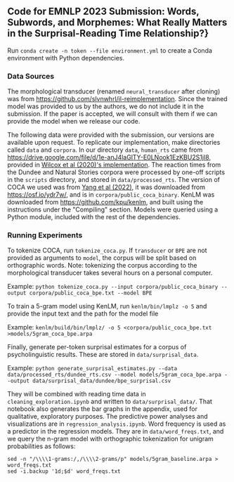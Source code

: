 ## Code for EMNLP 2023 Submission: Words, Subwords, and Morphemes: What Really Matters in the Surprisal-Reading Time Relationship?}

Run `conda create -n token --file environment.yml` to create a Conda environment with Python dependencies.

### Data Sources
The morphological transducer (renamed `neural_transducer` after cloning) was from https://github.com/slvnwhrl/il-reimplementation. Since the trained model was provided to us by the authors, we do not include it in the submission. If the paper is accepted, we will consult with them if we can provide the model when we release our code.

The following data were provided with the submission, our versions are available upon request. To replicate our implementation, make directories called `data` and `corpora`. In our directory `data`, `human_rts` came from  https://drive.google.com/file/d/1e-anJ4laGlTY-E0LNook1EzKBU2S1jI8, provided in [Wilcox et al (2020)'s implementation](https://github.com/wilcoxeg/neural-networks-read-times/tree/master).
The reaction times from the Dundee and Natural Stories corpora were processed by one-off scripts in the `scripts` directory, and stored in `data/processed_rts`.
The version of COCA we used was from [Yang et al (2022)](https://www.frontiersin.org/articles/10.3389/frai.2022.731615/full), it was downloaded from https://osf.io/ydr7w/, and is in `corpora/public_coca_binary`.
KenLM was downloaded from https://github.com/kpu/kenlm, and built using the instructions under the "Compiling" section. Models were queried using a Python module, included with the rest of the dependencies.

### Running Experiments

To tokenize COCA, run `tokenize_coca.py`. If `transducer` or `BPE` are not provided as arguments to `model`, the corpus will be split based on orthographic words. Note: tokenizing the corpus according to the morphological transducer takes several hours on a personal computer.

Example:
`python tokenize_coca.py --input corpora/public_coca_binary --output corpora/public_coca_bpe.txt --model BPE`

To train a 5-gram model using KenLM, run `kenlm/bin/lmplz -o 5` and provide the input text and the path for the model file

Example:
`kenlm/build/bin/lmplz/ -o 5 <corpora/public_coca_bpe.txt >models/5gram_coca_bpe.arpa`

Finally, generate per-token surprisal estimates for a corpus of psycholinguistic results. These are stored in `data/surprisal_data`.

Example:
`python generate_surprisal_estimates.py --data data/processed_rts/dundee_rts.csv --model models/5gram_coca_bpe.arpa --output data/surprisal_data/dundee/bpe_surprisal.csv`

They will be combined with reading time data in `cleaning_exploration.ipynb` and written to `data/surprisal_data/`. That notebook also generates the bar graphs in the appendix, used for qualitative, exploratory purposes.
The predictive power analyses and visualizations are in `regression_analysis.ipynb`. Word frequency is used as a predictor in the regression models. They are in `data/word_freqs.txt`, and we query the n-gram model with orthographic tokenization for unigram probabilities as follows:

```
sed -n "/\\\\1-grams:/,/\\\\2-grams/p" models/5gram_baseline.arpa > word_freqs.txt
sed -i.backup '1d;$d' word_freqs.txt
```
